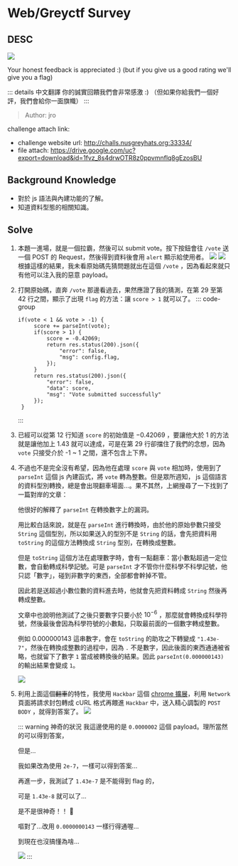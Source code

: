 # Web/Greyctf Survey

## DESC

![](/articles/00_CTFs/00_Online_Challenge/01_GreyCatCTF_2024/01_WEB:_Greyctf_Survey/20240421014331.png)

Your honest feedback is appreciated :) (but if you give us a good rating we'll give you a flag)

::: details 中文翻譯
你的誠實回饋我們會非常感激 :) （但如果你給我們一個好評，我們會給你一面旗幟）
:::

> Author: jro

challenge attach link:

-   challenge website url: http://challs.nusgreyhats.org:33334/
-   file attach: https://drive.google.com/uc?export=download&id=1fvz_8s4drwOTR8z0ppvmnflq8gEzosBU

## Background Knowledge

-   對於 js 語法與內建功能的了解。
-   知道資料型態的相關知識。

## Solve

1. 本題一進場，就是一個拉霸，然後可以 submit vote。按下按鈕會往 `/vote` 送一個 POST 的 Request，然後得到資料後會用 `alert` 顯示給使用者。
   ![](/articles/00_CTFs/00_Online_Challenge/01_GreyCatCTF_2024/01_WEB:_Greyctf_Survey/20240421015150.png)
   ![](/articles/00_CTFs/00_Online_Challenge/01_GreyCatCTF_2024/01_WEB:_Greyctf_Survey/20240421015220.png)
   根據這樣的結果，我未看原始碼先猜問題就出在這個 `/vote` ，因為看起來就只有他可以注入我的惡意 payload。

2. 打開原始碼，直奔 `/vote` 那邊看過去，果然應證了我的猜測，在第 29 至第 42 行之間，顯示了出現 `flag` 的方法：讓 `score > 1` 就可以了。
   ::: code-group

    ```js:line-numbers=29 {7} [index.js]
    if(vote < 1 && vote > -1) {
         score += parseInt(vote);
         if(score > 1) {
             score = -0.42069;
             return res.status(200).json({
                 "error": false,
                 "msg": config.flag,
             });
         }
         return res.status(200).json({
             "error": false,
             "data": score,
             "msg": "Vote submitted successfully"
         });
     }
    ```

    :::

3. 已經可以從第 12 行知道 `score` 的初始值是 $-0.42069$ ，要讓他大於 1 的方法就是讓他加上 $1.43$ 就可以達成，可是在第 29 行卻擋住了我們的念想，因為 `vote` 只接受介於 -1 ~ 1 之間，還不包含上下界。
4. 不過也不是完全沒有希望，因為他在處理 `score` 與 `vote` 相加時，使用到了 `parseInt` 這個 js 內建函式，將 `vote` 轉為整數。但是眾所週知， js 這個語言的資料型別轉換，總是會出現翻車場面...。果不其然，上網搜尋了一下找到了一篇對岸的文章：

    <PreviewCard url=https://juejin.cn/post/6882254240308428807 imgsrc="/articles/00_CTFs/00_Online_Challenge/01_GreyCatCTF_2024/01_WEB:_Greyctf_Survey/20240421094351.png" title="逃離 parseInt 陷阱" />

    他很好的解釋了 `parseInt` 在轉換數字上的漏洞。

    用比較白話來說，就是在 `parseInt` 進行轉換時，由於他的原始參數只接受 `String` 這個型別，所以如果送入的型別不是 `String` 的話，會先把資料用 `toString` 的這個方法轉換成 `String` 型別，在轉換成整數。

    但是 `toString` 這個方法在處理數字時，會有一點翻車：當小數點超過一定位數，會自動轉成科學記號。可是 `parseInt` 才不管你什麼科學不科學記號，他只認「數字」，碰到非數字的東西，全部都會幹掉不管。

    因此若是送超過小數位數的資料進去時，他就會先把資料轉成 `String` 然後再轉成整數。

    文章中也說明他測試了之後只要數字只要小於 $10^{-6}$ ，那麼就會轉換成科學符號，然後最後會因為科學符號的小數點，只取最前面的一個數字轉成整數。

    例如 $0.000000143$ 這串數字，會在 `toString` 的助攻之下轉變成 `"1.43e-7"`，然後在轉換成整數的過程中，因為 `.` 不是數字，因此後面的東西通通被省略，也就留下了數字 `1` 當成被轉換後的結果。因此 `parseInt(0.000000143)` 的輸出結果會變成 `1`。

    ![](/articles/00_CTFs/00_Online_Challenge/01_GreyCatCTF_2024/01_WEB:_Greyctf_Survey/20240421021803.png)

5. 利用上面這個~~翻車~~的特性，我使用 `Hackbar` 這個 [chrome 擴展](https://chromewebstore.google.com/detail/hackbar/ginpbkfigcoaokgflihfhhmglmbchinc)，利用 `Network` 頁面將請求封包轉成 cURL 格式再餵進 `Hackbar` 中，送入精心調製的 `POST BODY` ，就得到答案了。
   ![](/articles/00_CTFs/00_Online_Challenge/01_GreyCatCTF_2024/01_WEB:_Greyctf_Survey/20240421022110.png)

    ::: warning 神奇的狀況
    我這邊使用的是 `0.0000002` 這個 payload。理所當然的可以得到答案，

    但是...

    我如果改為使用 `2e-7`，一樣可以得到答案...

    再進一步，我測試了 `1.43e-7` 是不能得到 flag 的，

    可是 `1.43e-8` 就可以了...

    是不是很神奇！！ :melting_face:

    嘔對了...改用 `0.0000000143` 一樣行得通喔...

    到現在也沒搞懂為啥...

    ![](/articles/00_CTFs/00_Online_Challenge/01_GreyCatCTF_2024/01_WEB:_Greyctf_Survey/20240421022803.png)
    :::
